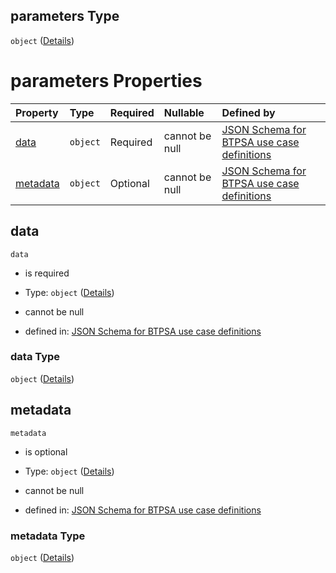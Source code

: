 ## parameters Type

`object` ([Details](btpsa-usecase-properties-services-items-allof-1-then-allof-37-then-allof-0-then-properties-parameters.md))

# parameters Properties

| Property              | Type     | Required | Nullable       | Defined by                                                                                                                                                                                                                                                                                          |
| :-------------------- | :------- | :------- | :------------- | :-------------------------------------------------------------------------------------------------------------------------------------------------------------------------------------------------------------------------------------------------------------------------------------------------- |
| [data](#data)         | `object` | Required | cannot be null | [JSON Schema for BTPSA use case definitions](btpsa-usecase-properties-services-items-allof-1-then-allof-37-then-allof-0-then-properties-parameters-properties-data.md "undefined#/properties/services/items/allOf/1/then/allOf/37/then/allOf/0/then/properties/parameters/properties/data")         |
| [metadata](#metadata) | `object` | Optional | cannot be null | [JSON Schema for BTPSA use case definitions](btpsa-usecase-properties-services-items-allof-1-then-allof-37-then-allof-0-then-properties-parameters-properties-metadata.md "undefined#/properties/services/items/allOf/1/then/allOf/37/then/allOf/0/then/properties/parameters/properties/metadata") |

## data



`data`

*   is required

*   Type: `object` ([Details](btpsa-usecase-properties-services-items-allof-1-then-allof-37-then-allof-0-then-properties-parameters-properties-data.md))

*   cannot be null

*   defined in: [JSON Schema for BTPSA use case definitions](btpsa-usecase-properties-services-items-allof-1-then-allof-37-then-allof-0-then-properties-parameters-properties-data.md "undefined#/properties/services/items/allOf/1/then/allOf/37/then/allOf/0/then/properties/parameters/properties/data")

### data Type

`object` ([Details](btpsa-usecase-properties-services-items-allof-1-then-allof-37-then-allof-0-then-properties-parameters-properties-data.md))

## metadata



`metadata`

*   is optional

*   Type: `object` ([Details](btpsa-usecase-properties-services-items-allof-1-then-allof-37-then-allof-0-then-properties-parameters-properties-metadata.md))

*   cannot be null

*   defined in: [JSON Schema for BTPSA use case definitions](btpsa-usecase-properties-services-items-allof-1-then-allof-37-then-allof-0-then-properties-parameters-properties-metadata.md "undefined#/properties/services/items/allOf/1/then/allOf/37/then/allOf/0/then/properties/parameters/properties/metadata")

### metadata Type

`object` ([Details](btpsa-usecase-properties-services-items-allof-1-then-allof-37-then-allof-0-then-properties-parameters-properties-metadata.md))
